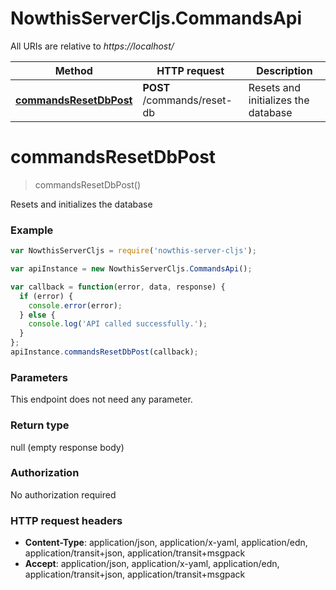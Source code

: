 # NowthisServerCljs.CommandsApi

All URIs are relative to *https://localhost/*

Method | HTTP request | Description
------------- | ------------- | -------------
[**commandsResetDbPost**](CommandsApi.md#commandsResetDbPost) | **POST** /commands/reset-db | Resets and initializes the database


<a name="commandsResetDbPost"></a>
# **commandsResetDbPost**
> commandsResetDbPost()

Resets and initializes the database

### Example
```javascript
var NowthisServerCljs = require('nowthis-server-cljs');

var apiInstance = new NowthisServerCljs.CommandsApi();

var callback = function(error, data, response) {
  if (error) {
    console.error(error);
  } else {
    console.log('API called successfully.');
  }
};
apiInstance.commandsResetDbPost(callback);
```

### Parameters
This endpoint does not need any parameter.

### Return type

null (empty response body)

### Authorization

No authorization required

### HTTP request headers

 - **Content-Type**: application/json, application/x-yaml, application/edn, application/transit+json, application/transit+msgpack
 - **Accept**: application/json, application/x-yaml, application/edn, application/transit+json, application/transit+msgpack


